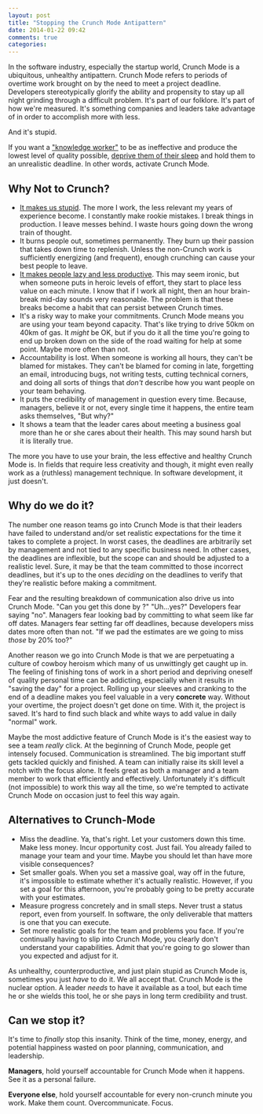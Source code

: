 ```yaml
---
layout: post
title: "Stopping the Crunch Mode Antipattern"
date: 2014-01-22 09:42
comments: true
categories:
---
```


In the software industry, especially the startup world, Crunch Mode is a ubiquitous, unhealthy antipattern. Crunch Mode refers to periods of overtime work brought on by the need to meet a project deadline. Developers stereotypically glorify the ability and propensity to stay up all night grinding through a difficult problem. It's part of our folklore. It's part of how we're measured. It's something companies and leaders take advantage of in order to accomplish more with less.

And it's stupid.

If you want a ["knowledge worker"](http://www.slideshare.net/leadandtransform/knowledge-worker-productivity) to be as ineffective and produce the lowest level of quality possible, [deprive them of their sleep](http://www.ncbi.nlm.nih.gov/books/NBK19958/) and hold them to an unrealistic deadline. In other words, activate Crunch Mode.

## Why Not to Crunch?

* [It makes us stupid](http://www.ncbi.nlm.nih.gov/pmc/articles/PMC2656292/). The more I work, the less relevant my years of experience become. I constantly make rookie mistakes. I break things in production. I leave messes behind. I waste hours going down the wrong train of thought.
* It burns people out, sometimes permanently. They burn up their passion that takes down time to replenish. Unless the non-Crunch work is sufficiently energizing (and frequent), enough crunching can cause your best people to leave.
* [It makes people lazy and less productive](http://legacy.igda.org/why-crunch-modes-doesnt-work-six-lessons). This may seem ironic, but when someone puts in heroic levels of effort, they start to place less value on each minute. I know that if I work all night, then an hour brain-break mid-day sounds very reasonable. The problem is that these breaks become a habit that can persist between Crunch times.
* It's a risky way to make your commitments. Crunch Mode means you are using your team beyond capacity. That's like trying to drive 50km on 40km of gas. It _might_ be OK, but if you do it all the time you're going to end up broken down on the side of the road waiting for help at some point. Maybe more often than not.
* Accountability is lost. When someone is working all hours, they can't be blamed for mistakes. They can't be blamed for coming in late, forgetting an email, introducing bugs, not writing tests, cutting technical corners, and doing all sorts of things that _don't_ describe how you want people on your team behaving.
* It puts the credibility of management in question every time. Because, managers, believe it or not, every single time it happens, the entire team asks themselves, "But why?"
* It shows a team that the leader cares about meeting a business goal more than he or she cares about their health. This may sound harsh but it is literally true.

The more you have to use your brain, the less effective and healthy Crunch Mode is. In fields that require less creativity and though, it might even really work as a (ruthless) management technique. In software development, it just doesn't.

## Why do we do it?

The number one reason teams go into Crunch Mode is that their leaders have failed to understand and/or set realistic expectations for the time it takes to complete a project. In worst cases, the deadlines are arbitrarily set by management and not tied to any specific business need. In other cases, the deadlines are inflexible, but the scope can and should be adjusted to a realistic level. Sure, it may be that the team committed to those incorrect deadlines, but it's up to the ones _deciding_ on the deadlines to verify that they're realistic before making a commitment.

Fear and the resulting breakdown of communication also drive us into Crunch Mode.  "Can you get this done by <insert very important date here>?"  "Uh...yes?"  Developers fear saying "no".  Managers fear looking bad by committing to what seem like far off dates.  Managers fear setting far off deadlines, because developers miss dates more often than not. "If we pad the estimates are we going to miss _those_ by 20% too?"

Another reason we go into Crunch Mode is that we are perpetuating a culture of cowboy heroism which many of us unwittingly get caught up in. The feeling of finishing tons of work in a short period and depriving oneself of quality personal time can be addicting, especially when it results in "saving the day" for a project. Rolling up your sleeves and cranking to the end of a deadline makes you feel valuable in a very __concrete__ way. Without your overtime, the project doesn't get done on time. With it, the project is saved. It's hard to find such black and white ways to add value in daily "normal" work.

Maybe the most addictive feature of Crunch Mode is it's the easiest way to see a team _really_ click.  At the beginning of Crunch Mode, people get intensely focused. Communication is streamlined. The big important stuff gets tackled quickly and finished. A team can initially raise its skill level a notch with the focus alone. It feels great as both a manager and a team member to work that efficiently and effectively. Unfortunately it's difficult (not impossible) to work this way all the time, so we're tempted to activate Crunch Mode on occasion just to feel this way again.

## Alternatives to Crunch-Mode

* Miss the deadline. Ya, that's right. Let your customers down this time. Make less money. Incur opportunity cost. Just fail. You already failed to manage your team and your time. Maybe you should let than have more visible consequences?
* Set smaller goals. When you set a massive goal, way off in the future, it's impossible to estimate whether it's actually realistic. However, if you set a goal for this afternoon, you're probably going to be pretty accurate with your estimates.
* Measure progress concretely and in small steps. Never trust a status report, even from yourself. In software, the only deliverable that matters is one that you can execute.
* Set more realistic goals for the team and problems you face. If you're continually having to slip into Crunch Mode, you clearly don't understand your capabilities. Admit that you're going to go slower than you expected and adjust for it.

As unhealthy, counterproductive, and just plain stupid as Crunch Mode is, sometimes you just _have_ to do it.  We all accept that.  Crunch Mode is the nuclear option. A leader _needs_ to have it available as a tool, but each time he or she wields this tool, he or she pays in long term credibility and trust.

## Can we stop it?

It's time to _finally_ stop this insanity. Think of the time, money, energy, and potential happiness wasted on poor planning, communication, and leadership.

__Managers__, hold yourself accountable for Crunch Mode when it happens. See it as a personal failure.

__Everyone else__, hold yourself accountable for every non-crunch minute you work. Make them count. Overcommunicate. Focus.

